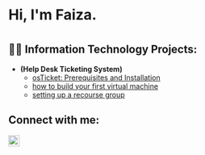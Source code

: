 <h1>Hi, I'm Faiza.<h1>

<h2>👨‍💻 Information Technology Projects:</h2>

- <b>(Help Desk Ticketing System)</b>
  - [osTicket: Prerequisites and Installation](https://github.com/faizarbiva/osticket-prereqs)
  - [how to build your first virtual machine](https://github.com/faizarbiva/post-install-config)
  - [setting up a recourse group](https://github.com/faizarbiva/ticket-lifecycle)


<h2>Connect with me:</h2>

[<img align="left" alt="Josh | LinkedIn" width="22px" src="https://cdn.jsdelivr.net/npm/simple-icons@v3/icons/linkedin.svg" />][linkedin]

[linkedin]: https://linkedin.com/in/Josh
